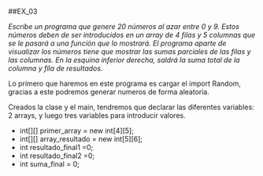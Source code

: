 ##EX_03

*Escribe un programa que genere 20 números al azar entre 0 y 9. Estos números deben 
de ser introducidos en un array de 4 filas y 5 columnas que se le pasará a una función 
que lo mostrará. El programa aparte de visualizar los números tiene que mostrar las 
sumas parciales de las filas y las columnas. En la esquina inferior derecha, saldrá la 
suma total de la columna y fila de resultados.*

Lo primero que haremos en este programa es cargar el import Random, gracias a este podremos generar numeros de forma aleatoria.

Creados la clase y el main, tendremos que declarar las diferentes variables: 2 arrays, y luego tres variables para introducir valores.

* int[][] primer_array = new int[4][5];
* int[][] array_resultado = new int[5][6];
* int resultado_final1 =0;
* int resultado_final2 =0;
* int suma_final = 0;
